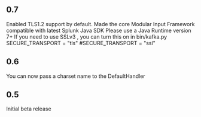 0.7
----
Enabled TLS1.2 support by default.
Made the  core Modular Input Framework compatible with latest Splunk Java SDK
Please use a Java Runtime version 7+
If you need to use SSLv3 , you can turn this on in bin/kafka.py
SECURE_TRANSPORT = "tls"
#SECURE_TRANSPORT = "ssl"

0.6
-----
You can now pass a charset name to the DefaultHandler

0.5
-----
Initial beta release
